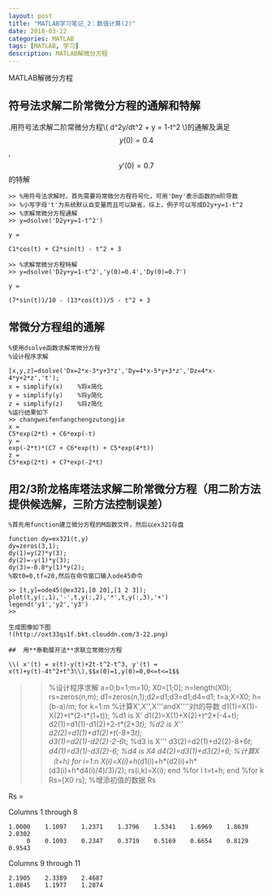 ```yaml
---
layout: post
title: "MATLAB学习笔记_2：数值计算(2)"
date: 2018-03-22
categories: MATLAB
tags: [MATLAB, 学习]
description: MATLAB解微分方程
---
```


MATLAB解微分方程

## 	**符号法**求解**二阶常微分方程**的通解和特解

.用符号法求解二阶常微分方程\\( d^2y/dt^2 + y = 1-t^2 \\)的通解及满足$$y(0)=0.4$$,$$y'(0)=0.7$$的特解

 ```
 >> %用符号法求解时，首先需要将常微分方程符号化，可用'Dmy'表示函数的m阶导数
>> %小写字母't'为系统默认自变量而且可以缺省，综上，例子可以写成D2y+y=1-t^2
>> %求解常微分方程通解
>> y=dsolve('D2y+y=1-t^2')
 
y =
 
C1*cos(t) + C2*sin(t) - t^2 + 3
 
>> %求解常微分方程特解
>> y=dsolve('D2y+y=1-t^2','y(0)=0.4','Dy(0)=0.7')
 
y =
 
(7*sin(t))/10 - (13*cos(t))/5 - t^2 + 3
 ```
 
 ##	**常微分方程组**的通解
 
  ```
 %使用dsolve函数求解常微分方程
%设计程序求解

[x,y,z]=dsolve('Dx=2*x-3*y+3*z','Dy=4*x-5*y+3*z','Dz=4*x-4*y+2*z','t');
x = simplify(x)    %将x简化
y = simplify(y)    %将y简化
z = simplify(z)    %将z简化
%运行结果如下
>> changweifenfangchengzutongjie
x =
C5*exp(2*t) + C6*exp(-t)
y =
exp(-2*t)*(C7 + C6*exp(t) + C5*exp(4*t))
z =
C5*exp(2*t) + C7*exp(-2*t)
```

##  用**2/3阶龙格库塔法**求解**二阶**常微分方程（**用二阶方法提供候选解，三阶方法控制误差**）

```
%首先用function建立微分方程的M函数文件，然后以ex321存盘

function dy=ex321(t,y)    
dy=zeros(3,1);
dy(1)=y(2)*y(3);
dy(2)=-y(1)*y(3);
dy(3)=-0.8*y(1)*y(2);
%取t0=0,tf=20,然后在命令窗口输入ode45命令

>> [t,y]=ode45(@ex321,[0 20],[1 2 3]);
plot(t,y(:,1),'-',t,y(:,2),'*',t,y(:,3),'+')
legend('y1','y2','y3')
>>

生成图像如下图
!(http://oxt33qs1f.bkt.clouddn.com/3-22.png)

##  用**泰勒展开法**求联立常微分方程

\\( x'(t) = x(t)-y(t)+2t-t^2-t^3, y'(t) =  x(t)+y(t)-4t^2+t^3\\),$$x(0)=1,y(0)=0,0<=t<=1$$

```
>> %设计程序求解
a=0;b=1;m=10;
X0=[1;0];
  n=length(X0);
  rs=zeros(n,m);
  d1=zeros(n,1);d2=d1;d3=d1;d4=d1;
  t=a;X=X0;
  h=(b-a)/m;
  for k=1:m
%计算X',X'',X'''andX''''对t的导数
    d1(1)=X(1)-X(2)+t*(2-t*(1+t));  %d1 is X'
    d1(2)=X(1)+X(2)+t^2*(-4+t); 
    d2(1)=d1(1)-d1(2)+2-t*(2+3*t);  %d2 is X''
    d2(2)=d1(1)+d1(2)+t*(-8+3*t);  
    d3(1)=d2(1)-d2(2)-2-6*t;  %d3 is X'''
    d3(2)=d2(1)+d2(2)-8+6*t;
    d4(1)=d3(1)-d3(2)-6;    %d4 is X4
    d4(2)=d3(1)+d3(2)+6;
%计算X（t+h)
    for i=1:n
        X(i)=X(i)+h*(d1(i)+h*(d2(i)+h*(d3(i)+h*d4(i)/4)/3)/2);
        rs(i,k)=X(i);
    end    %for i
    t=t+h;
  end    %for k
Rs=[X0 rs];    %增添初值的数据
>> Rs

Rs =

  Columns 1 through 8

    1.0000    1.1097    1.2371    1.3796    1.5341    1.6969    1.8639    2.0302
         0    0.1093    0.2347    0.3719    0.5169    0.6654    0.8129    0.9543

  Columns 9 through 11

    2.1905    2.3389    2.4687
    1.0845    1.1977    1.2874
```
